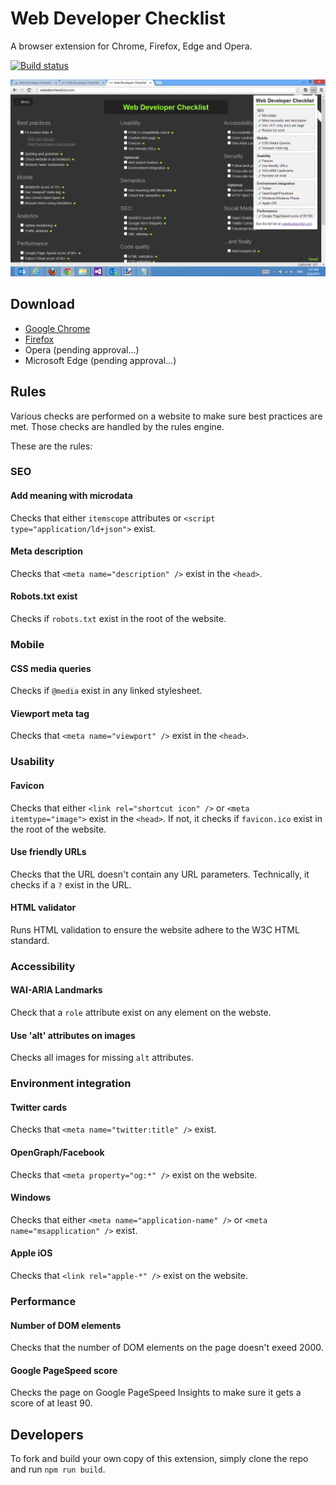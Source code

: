 # Web Developer Checklist
A browser extension for Chrome, Firefox, Edge and Opera.

[![Build status](https://ci.appveyor.com/api/projects/status/c4lpm67bs8ljy0p7?svg=true)](https://ci.appveyor.com/project/madskristensen/bestpracticeschromeextension)

![Screenshot](art/screenshot.png)

## Download

- [Google Chrome](https://chrome.google.com/webstore/detail/web-developer-checklist/iahamcpedabephpcgkeikbclmaljebjp)
- [Firefox](https://addons.mozilla.org/en-US/firefox/addon/webdeveloperchecklist/)
- Opera (pending approval...)
- Microsoft Edge (pending approval...)

## Rules
Various checks are performed on a website to make sure best practices are met. Those checks are handled by the rules engine.

These are the rules:

### SEO

#### Add meaning with microdata
Checks that either `itemscope` attributes or `<script type="application/ld+json">` exist.

#### Meta description
Checks that `<meta name="description" />` exist in the `<head>`.

#### Robots.txt exist
Checks if `robots.txt` exist in the root of the website.

### Mobile

#### CSS media queries
Checks if `@media` exist in any linked stylesheet.

#### Viewport meta tag
Checks that `<meta name="viewport" />` exist in the `<head>`.

### Usability

#### Favicon
Checks that either `<link rel="shortcut icon" />` or `<meta itemtype="image">` exist in the `<head>`. If not, it checks if `favicon.ico` exist in the root of the website.

#### Use friendly URLs
Checks that the URL doesn't contain any URL parameters. Technically, it checks if a `?` exist in the URL.

#### HTML validator
Runs HTML validation to ensure the website adhere to the W3C HTML standard.

### Accessibility

#### WAI-ARIA Landmarks
Check that a `role` attribute exist on any element on the webste.

#### Use 'alt' attributes on images
Checks all images for missing `alt` attributes.

### Environment integration

#### Twitter cards
Checks that `<meta name="twitter:title" />` exist.

#### OpenGraph/Facebook
Checks that `<meta property="og:*" />` exist on the website.

#### Windows
Checks that either `<meta name="application-name" />` or `<meta name="msapplication" />` exist.

#### Apple iOS
Checks that `<link rel="apple-*" />` exist on the website.

### Performance

#### Number of DOM elements
Checks that the number of DOM elements on the page doesn't exeed 2000.

#### Google PageSpeed score
Checks the page on Google PageSpeed Insights to make sure it gets a score of at least 90.

## Developers
To fork and build your own copy of this extension, simply clone the repo and run `npm run build`.